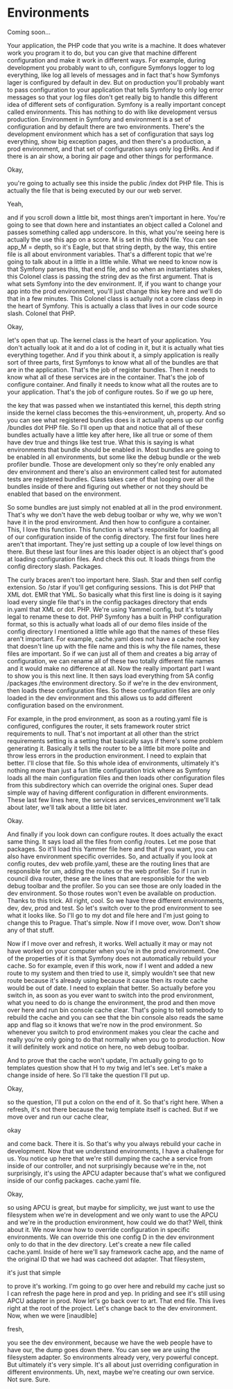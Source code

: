 # Environments

Coming soon...

Your application, the PHP code that you write is a machine. It does whatever work you
program it to do, but you can give that machine different configuration and make it
work in different ways. For example, during development you probably want to uh,
configure Symfonys logger to log everything, like log all levels of messages and in
fact that's how Symfonys lager is configured by default in dev. But on production
you'll probably want to pass configuration to your application that tells Symfony to
only log error messages so that your log files don't get really big to handle this
different idea of different sets of configuration. Symfony is a really important
concept called environments. This has nothing to do with like development versus
production. Environment in Symfony and environment is a set of configuration and by
default there are two environments. There's the development environment which has a
set of configuration that says log everything, show big exception pages, and then
there's a production, a prod environment, and that set of configuration says only log
EHRs. And if there is an air show, a boring air page and other things for
performance.

Okay,

you're going to actually see this inside the public /index dot PHP file. This is
actually the file that is being executed by our our web server.

Yeah,

and if you scroll down a little bit, most things aren't important in here. You're
going to see that down here and instantiates an object called a Colonel and passes
something called app underscore. In this, what you're seeing here is actually the use
this app on a score. M is set in this dotN file. You can see app_M = depth, so it's
Eagle, but that string depth, by the way, this entire file is all about environment
variables. That's a different topic that we're going to talk about in a little in a
little while. What we need to know now is that Symfony parses this, that end file,
and so when an instantiates shakes, this Colonel class is passing the string dev as
the first argument. That is what sets Symfony into the dev environment. If, if you
want to change your app into the prod environment, you'll just change this key here
and we'll do that in a few minutes. This Colonel class is actually not a core class
deep in the heart of Symfony. This is actually a class that lives in our code source
slash. Colonel that PHP.

Okay,

let's open that up. The kernel class is the heart of your application. You don't
actually look at it and do a lot of coding in it, but it is actually what ties
everything together. And if you think about it, a simply application is really sort
of three parts, first Symfonys to know what all of the bundles are that are in the
application. That's the job of register bundles. Then it needs to know what all of
these services are in the container. That's the job of configure container. And
finally it needs to know what all the routes are to your application. That's the job
of configure routes. So if we go up here,

the key that was passed when we instantiated this kernel, this depth string inside
the kernel class becomes the this->environment, uh, property. And so you can see what
registered bundles does is it actually opens up our config /bundles dot PHP file. So
I'll open up that and notice that all of these bundles actually have a little key
after here, like all true or some of them have dev true and things like test true.
What this is saying is what environments that bundle should be enabled in. Most
bundles are going to be enabled in all environments, but some like the debug bundle
or the web profiler bundle. Those are development only so they're only enabled any
dev environment and there's also an environment called test for automated tests are
registered bundles. Class takes care of that looping over all the bundles inside of
there and figuring out whether or not they should be enabled that based on the
environment.

So some bundles are just simply not enabled at all in the prod environment. That's
why we don't have the web debug toolbar or why we, why we won't have it in the prod
environment. And then how to configure a container. This, I love this function. This
function is what's responsible for loading all of our configuration inside of the
config directory. The first four lines here aren't that important. They're just
setting up a couple of low level things on there. But these last four lines are this
loader object is an object that's good at loading configuration files. And check this
out. It loads things from the config directory slash. Packages.

The curly braces aren't too important here. Slash. Star and then self config
extension. So /star if you'll get configuring sessions. This is dot PHP that XML dot.
EMR that YML. So basically what this first line is doing is it saying load every
single file that's in the config packages directory that ends in.yaml that XML or
dot. PHP. We're using Yammel config, but it's totally legal to rename these to dot.
PHP Symfony has a built in PHP configuration format, so this is actually what loads
all of our demo files inside of the config directory I mentioned a little while ago
that the names of these files aren't important. For example, cache.yaml does not have
a cache root key that doesn't line up with the file name and this is why the file
names, these files are important. So if we can just all of them and creates a big
array of configuration, we can rename all of these two totally different file names
and it would make no difference at all. Now the really important part I want to show
you is this next line. It then says load everything from SA config /packages /the
environment directory. So if we're in the dev environment, then loads these
configuration files. So these configuration files are only loaded in the dev
environment and this allows us to add different configuration based on the
environment.

For example, in the prod environment, as soon as a routing.yaml file is configured,
configures the router, it sets framework router strict requirements to null. That's
not important at all other than the strict requirements setting is a setting that
basically says if there's some problem generating it. Basically it tells the router
to be a little bit more polite and throw less errors in the production environment. I
need to explain that better. I'll close that file. So this whole idea of
environments, ultimately it's nothing more than just a fun little configuration trick
where as Symfony loads all the main configuration files and then loads other
configuration files from this subdirectory which can override the original ones.
Super dead simple way of having different configuration in different environments.
These last few lines here, the services and services_environment we'll talk about
later, we'll talk about a little bit later.

Okay.

And finally if you look down can configure routes. It does actually the exact same
thing. It says load all the files from config /routes. Let me pose that packages. So
it'll load this Yammer file here and that if you want, you can also have environment
specific overrides. So, and actually if you look at config routes, dev web
profile.yaml, these are the routing lines that are responsible for um, adding the
routes or the web profiler. So if I run in council diva router, these are the lines
that are responsible for the web debug toolbar and the profiler. So you can see those
are only loaded in the dev environment. So those routes won't even be available on
production. Thanks to this trick. All right, cool. So we have three different
environments, dev, dev, prod and test. So let's switch over to the prod environment
to see what it looks like. So I'll go to my dot and file here and I'm just going to
change this to Prague. That's simple. Now if I move over, wow. Don't show any of that
stuff.

Now if I move over and refresh, it works. Well actually it may or may not have worked
on your computer when you're in the prod environment. One of the properties of it is
that Symfony does not automatically rebuild your cache. So for example, even if this
work, now if I went and added a new route to my system and then tried to use it,
simply wouldn't see that new route because it's already using because it cause then
its route cache would be out of date. I need to explain that better. So actually
before you switch in, as soon as you ever want to switch into the prod environment,
what you need to do is change the environment, the prod and then move over here and
run bin console cache clear. That's going to tell somebody to rebuild the cache and
you can see that the bin console also reads the same app and flag so it knows that
we're now in the prod environment. So whenever you switch to prod environment makes
you clear the cache and really you're only going to do that normally when you go to
production. Now it will definitely work and notice on here, no web debug toolbar.

And to prove that the cache won't update, I'm actually going to go to templates
question show that H to my twig and let's see. Let's make a change inside of here. So
I'll take the question I'll put up.

Okay,

so the question, I'll put a colon on the end of it. So that's right here. When a
refresh, it's not there because the twig template itself is cached. But if we move
over and run our cache clear,

okay

and come back. There it is. So that's why you always rebuild your cache in
development. Now that we understand environments, I have a challenge for us. You
notice up here that we're still dumping the cache a service from inside of our
controller, and not surprisingly because we're in the, not surprisingly, it's using
the APCU adapter because that's what we configured inside of our config packages.
cache.yaml file.

Okay,

so using APCU is great, but maybe for simplicity, we just want to use the filesystem
when we're in development and we only want to use the APCU and we're in the
production environment, how could we do that? Well, think about it. We now know how
to override configuration in specific environments. We can override this one config D
in the dev environment only to do that in the dev directory. Let's create a new file
called cache.yaml. Inside of here we'll say framework cache app, and the name of the
original ID that we had was cacheed dot adapter. That filesystem,

it's just that simple

to prove it's working. I'm going to go over here and rebuild my cache just so I can
refresh the page here in prod and yep. In priding and see it's still using APCU
adapter in prod. Now let's go back over to art. That end file. This lives right at
the root of the project. Let's change back to the dev environment. Now, when we were
[inaudible]

fresh,

you see the dev environment, because we have the web people have to have our, the
dump goes down there. You can see we are using the filesystem adapter. So
environments already very, very powerful concept. But ultimately it's very simple.
It's all about just overriding configuration in different environments. Uh, next,
maybe we're creating our own service. Not sure. Sure.

